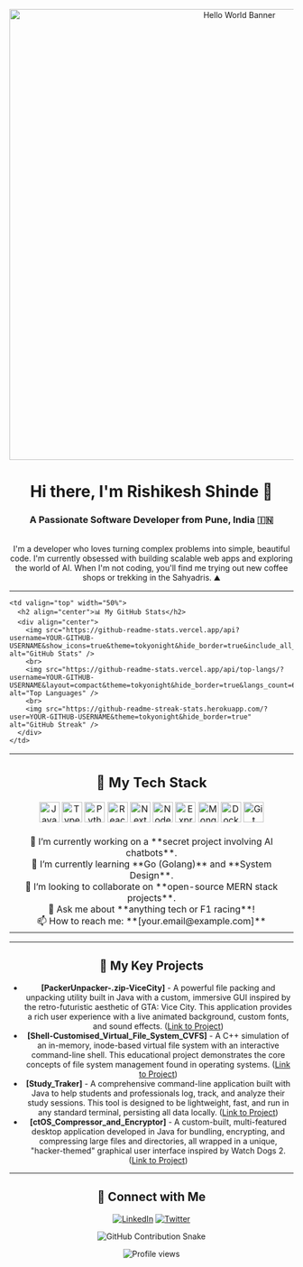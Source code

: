 <p align="center">
  <img src="https://preshing.com/images/hello-world-in-c.png" alt="Hello World Banner" width="800"/>
</p>

<h1 align="center">
  Hi there, I'm Rishikesh Shinde 👋
</h1>
<h3 align="center">A Passionate Software Developer from Pune, India 🇮🇳</h3>

<p align="center">
  <br>
  I'm a developer who loves turning complex problems into simple, beautiful code. I'm currently obsessed with building scalable web apps and exploring the world of AI. When I'm not coding, you'll find me trying out new coffee shops or trekking in the Sahyadris. ⛰️
</p>

---

<table>
  <tr>
    <td valign="top" width="50%">
      <h2 align="center">🚀 My Tech Stack</h2>
      <div align="center">
        <a href="https://developer.mozilla.org/en-US/docs/Web/JavaScript" target="_blank" rel="noreferrer"><img src="https://raw.githubusercontent.com/danielcranney/readme-generator/main/public/icons/skills/javascript-colored.svg" width="36" height="36" alt="JavaScript" /></a>
        <a href="https://www.typescriptlang.org/" target="_blank" rel="noreferrer"><img src="https://raw.githubusercontent.com/danielcranney/readme-generator/main/public/icons/skills/typescript-colored.svg" width="36" height="36" alt="TypeScript" /></a>
        <a href="https://www.python.org/" target="_blank" rel="noreferrer"><img src="https://raw.githubusercontent.com/danielcranney/readme-generator/main/public/icons/skills/python-colored.svg" width="36" height="36" alt="Python" /></a>
        <a href="https://reactjs.org/" target="_blank" rel="noreferrer"><img src="https://raw.githubusercontent.com/danielcranney/readme-generator/main/public/icons/skills/react-colored.svg" width="36" height="36" alt="React" /></a>
        <a href="https://nextjs.org/docs" target="_blank" rel="noreferrer"><img src="https://raw.githubusercontent.com/danielcranney/readme-generator/main/public/icons/skills/nextjs-colored.svg" width="36" height="36" alt="NextJs" /></a>
        <a href="https://nodejs.org/en/" target="_blank" rel="noreferrer"><img src="https://raw.githubusercontent.com/danielcranney/readme-generator/main/public/icons/skills/nodejs-colored.svg" width="36" height="36" alt="NodeJS" /></a>
        <a href="https://expressjs.com/" target="_blank" rel="noreferrer"><img src="https://raw.githubusercontent.com/danielcranney/readme-generator/main/public/icons/skills/express-colored.svg" width="36" height="36" alt="Express" /></a>
        <a href="https://www.mongodb.com/" target="_blank" rel="noreferrer"><img src="https://raw.githubusercontent.com/danielcranney/readme-generator/main/public/icons/skills/mongodb-colored.svg" width="36" height="36" alt="MongoDB" /></a>
        <a href="https://www.docker.com/" target="_blank" rel="noreferrer"><img src="https://raw.githubusercontent.com/danielcranney/readme-generator/main/public/icons/skills/docker-colored.svg" width="36" height="36" alt="Docker" /></a>
        <a href="https://git-scm.com/" target="_blank" rel="noreferrer"><img src="https://raw.githubusercontent.com/danielcranney/readme-generator/main/public/icons/skills/git-colored.svg" width="36" height="36" alt="Git" /></a>
      </div>
      <br>
      <div align="center">
        🔭 I’m currently working on a **secret project involving AI chatbots**. <br>
        🌱 I’m currently learning **Go (Golang)** and **System Design**. <br>
        👯 I’m looking to collaborate on **open-source MERN stack projects**. <br>
        💬 Ask me about **anything tech or F1 racing**! <br>
        📫 How to reach me: **[your.email@example.com]**
      </div>
    </td>
    
    <td valign="top" width="50%">
      <h2 align="center">📊 My GitHub Stats</h2>
      <div align="center">
        <img src="https://github-readme-stats.vercel.app/api?username=YOUR-GITHUB-USERNAME&show_icons=true&theme=tokyonight&hide_border=true&include_all_commits=true&count_private=true" alt="GitHub Stats" />
        <br>
        <img src="https://github-readme-stats.vercel.app/api/top-langs/?username=YOUR-GITHUB-USERNAME&layout=compact&theme=tokyonight&hide_border=true&langs_count=6" alt="Top Languages" />
        <br>
        <img src="https://github-readme-streak-stats.herokuapp.com/?user=YOUR-GITHUB-USERNAME&theme=tokyonight&hide_border=true" alt="GitHub Streak" />
      </div>
    </td>
  </tr>
</table>

---

<h2 align="center">📂 My Key Projects</h2>
<div align="center">

-  **[PackerUnpacker-.zip-ViceCity]** - A powerful file packing and unpacking utility built in Java with a custom, immersive GUI inspired by the retro-futuristic aesthetic of GTA: Vice City. This application provides a rich user experience with a live animated background, custom fonts, and sound effects. ([Link to Project](https://github.com/Rishikesh103/PackerUnpacker-.zip-ViceCity))
-  **[Shell-Customised_Virtual_File_System_CVFS]** - A C++ simulation of an in-memory, inode-based virtual file system with an interactive command-line shell. This educational project demonstrates the core concepts of file system management found in operating systems. ([Link to Project](https://github.com/Rishikesh103/Shell-Customised_Virtual_File_System_CVFS))
-  **[Study_Traker]** - A comprehensive command-line application built with Java to help students and professionals log, track, and analyze their study sessions. This tool is designed to be lightweight, fast, and run in any standard terminal, persisting all data locally. ([Link to Project](https://github.com/Rishikesh103/Study_Traker))
-  **[ctOS_Compressor_and_Encryptor]** - A custom-built, multi-featured desktop application developed in Java for bundling, encrypting, and compressing large files and directories, all wrapped in a unique, "hacker-themed" graphical user interface inspired by Watch Dogs 2. ([Link to Project](https://github.com/Rishikesh103/ctOS_Compressor_and_Encryptor))



</div>

---

<h2 align="center">🔗 Connect with Me</h2>
<p align="center">
  <a href="www.linkedin.com/in/rishikesh-shinde-79a7511a6" target="_blank"><img src="https://img.shields.io/badge/LinkedIn-0077B5?style=for-the-badge&logo=linkedin&logoColor=white" alt="LinkedIn"/></a>
<a href="https://twitter.com/your-twitter-username" target="_blank"><img src="https://img.shields.io/badge/Twitter-1DA1F2?style=for-the-badge&logo=twitter&logoColor=white" alt="Twitter"/></a>

</p>

<div align="center">
  <img src="https://github.com/Rishikesh103" alt="GitHub Contribution Snake"/>
</div>

<p align="center">
  <img src="https://komarev.com/ghpvc/?username=YOUR-GITHUB-USERNAME&color=blueviolet" alt="Profile views"/>
</p>
